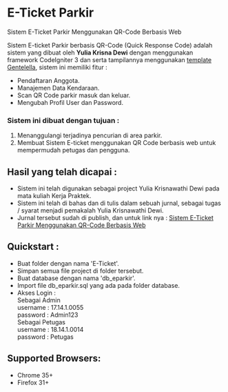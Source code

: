 # E-Ticket Parkir
Sistem E-Ticket Parkir Menggunakan QR-Code Berbasis Web

Sistem E-ticket Parkir berbasis QR-Code (Quick Response Code) adalah sistem yang dibuat oleh <b>Yulia Krisna Dewi</b> dengan menggunakan framework CodeIgniter 3 dan serta tampilannya menggunakan [template Gentelella](https://github.com/ColorlibHQ/gentelella), sistem ini memiliki fitur  : <br>
- Pendaftaran Anggota.
- Manajemen Data Kendaraan.
- Scan QR Code parkir masuk dan keluar.
- Mengubah Profil User dan Password.

### Sistem ini dibuat dengan tujuan : 
1. Menanggulangi terjadinya pencurian di area parkir.
2. Membuat Sistem E-ticket menggunakan QR Code berbasis web untuk mempermudah petugas dan pengguna.

## Hasil yang telah dicapai : 
- Sistem ini telah digunakan sebagai project Yulia Krisnawathi Dewi pada mata kuliah Kerja Praktek.
- Sistem ini telah di bahas dan di tulis dalam sebuah jurnal, sebagai tugas / syarat menjadi pemakalah Yulia Krisnawathi Dewi.
- Jurnal tersebut sudah di publish, dan untuk link nya :  [Sistem E-Ticket Parkir Menggunakan QR-Code Berbasis Web](https://prosiding.konik.id/index.php/konik/article/view/35)

## Quickstart :
- Buat folder dengan nama 'E-Ticket'.
- Simpan semua file project di folder tersebut.
- Buat database dengan nama 'db_eparkir'.
- Import file db_eparkir.sql yang ada pada folder database.
- Akses Login : <br>
		Sebagai Admin <br>
			username : 17.14.1.0055 <br>
			password : Admin123 <br>
		Sebagai Petugas <br>
			username : 18.14.1.0014 <br>
			password : Petugas <br>

## Supported Browsers:
- Chrome 35+
- Firefox 31+
